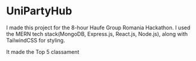 # UniPartyHub

I made this project for the 8-hour Haufe Group Romania Hackathon. I used the MERN tech stack(MongoDB, Express.js, React.js, Node.js), along with TailwindCSS for styling. 

It made the Top 5 classament 
